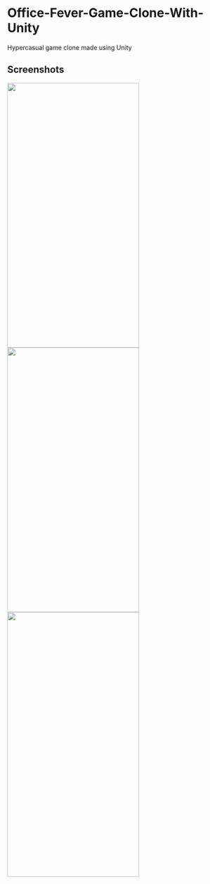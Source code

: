 # Office-Fever-Game-Clone-With-Unity
Hypercasual game clone made using Unity

## Screenshots
<img style="vertical-align:middle" src="https://camo.githubusercontent.com/cc8bb92b1d5e2e44821e245283dd921c4d910f6d63ca70fdfdd63d09e9bd57b3/68747470733a2f2f692e68697a6c69726573696d2e636f6d2f6a71356e6d6f322e676966" width="300" height="600">
<img src="https://camo.githubusercontent.com/25a0a4081a03b08c7a701464bfcfebc204b68d244fa666638e44edb31c5f09ca/68747470733a2f2f692e68697a6c69726573696d2e636f6d2f7065756f7465752e676966" width="300" height="600">
<img src="https://camo.githubusercontent.com/4a8613de5924a48d80d04b2c6dab1efecbe58d82ee62a3d467917467083d2116/68747470733a2f2f692e68697a6c69726573696d2e636f6d2f656b65727a63312e676966" width="300" height="600">
